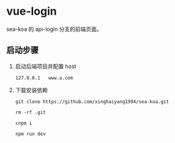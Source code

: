 # vue-login
sea-koa 的 api-login 分支的前端页面。

## 启动步骤
1. 启动后端项目并配置 host
    ```
    127.0.0.1   www.a.com
    ```
2. 下载安装依赖
    ```
    git clone https://github.com/xinghaiyang1994/sea-koa.git

    rm -rf .git
    
    cnpm i 

    npm run dev
    ```
    